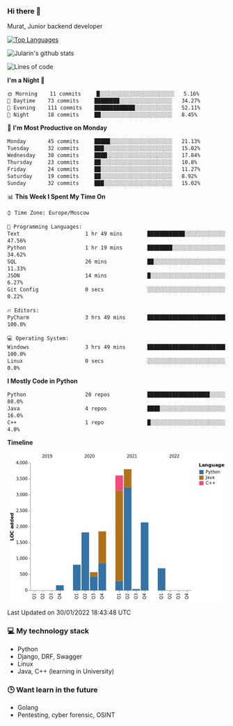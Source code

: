 ### Hi there 👋

Murat, Junior backend developer

[![Top Languages](https://github-readme-stats.vercel.app/api/top-langs/?username=Jularin&layout=compact)]()

![Jularin's github stats](https://github-readme-stats.vercel.app/api?username=Jularin&show_icons=true&include_all_commits=true&count_private=true)

<!--START_SECTION:waka-->
![Lines of code](https://img.shields.io/badge/From%20Hello%20World%20I%27ve%20Written-15%20Thousand%20lines%20of%20code-blue)

**I'm a Night 🦉** 

```text
🌞 Morning    11 commits     █░░░░░░░░░░░░░░░░░░░░░░░░   5.16% 
🌆 Daytime    73 commits     ████████░░░░░░░░░░░░░░░░░   34.27% 
🌃 Evening    111 commits    █████████████░░░░░░░░░░░░   52.11% 
🌙 Night      18 commits     ██░░░░░░░░░░░░░░░░░░░░░░░   8.45%

```
📅 **I'm Most Productive on Monday** 

```text
Monday       45 commits     █████░░░░░░░░░░░░░░░░░░░░   21.13% 
Tuesday      32 commits     ███░░░░░░░░░░░░░░░░░░░░░░   15.02% 
Wednesday    38 commits     ████░░░░░░░░░░░░░░░░░░░░░   17.84% 
Thursday     23 commits     ██░░░░░░░░░░░░░░░░░░░░░░░   10.8% 
Friday       24 commits     ██░░░░░░░░░░░░░░░░░░░░░░░   11.27% 
Saturday     19 commits     ██░░░░░░░░░░░░░░░░░░░░░░░   8.92% 
Sunday       32 commits     ███░░░░░░░░░░░░░░░░░░░░░░   15.02%

```


📊 **This Week I Spent My Time On** 

```text
⌚︎ Time Zone: Europe/Moscow

💬 Programming Languages: 
Text                     1 hr 49 mins        ████████████░░░░░░░░░░░░░   47.56% 
Python                   1 hr 19 mins        ████████░░░░░░░░░░░░░░░░░   34.62% 
SQL                      26 mins             ██░░░░░░░░░░░░░░░░░░░░░░░   11.33% 
JSON                     14 mins             █░░░░░░░░░░░░░░░░░░░░░░░░   6.27% 
Git Config               0 secs              ░░░░░░░░░░░░░░░░░░░░░░░░░   0.22%

🔥 Editors: 
PyCharm                  3 hrs 49 mins       █████████████████████████   100.0%

💻 Operating System: 
Windows                  3 hrs 49 mins       █████████████████████████   100.0% 
Linux                    0 secs              ░░░░░░░░░░░░░░░░░░░░░░░░░   0.0%

```

**I Mostly Code in Python** 

```text
Python                   20 repos            ████████████████████░░░░░   80.0% 
Java                     4 repos             ████░░░░░░░░░░░░░░░░░░░░░   16.0% 
C++                      1 repo              █░░░░░░░░░░░░░░░░░░░░░░░░   4.0%

```


**Timeline**

![Chart not found](https://raw.githubusercontent.com/Jularin/Jularin/main/charts/bar_graph.png) 


 Last Updated on 30/01/2022 18:43:48 UTC
<!--END_SECTION:waka-->

### 💻 My technology stack
 - Python
 - Django, DRF, Swagger
 - Linux 
 - Java, C++ (learning in University)

### 🕒 Want learn in the future
 - Golang
 - Pentesting, cyber forensic, OSINT
